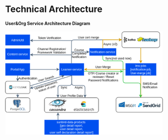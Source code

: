 # Technical Architecture

#### User\&Org Service Architecture Diagram

![](<../../.gitbook/assets/image (2) (1).png>)
